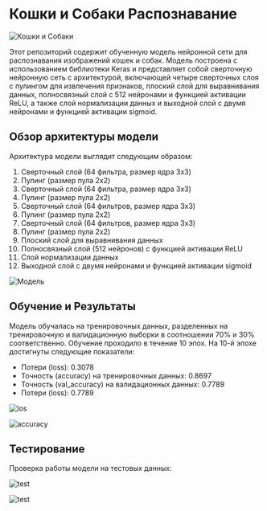 # Кошки и Собаки Распознавание

![Кошки и Собаки](./images/CatsVSDogs.jpg)

Этот репозиторий содержит обученную модель нейронной сети для распознавания изображений кошек и собак. Модель построена с использованием библиотеки Keras и представляет собой сверточную нейронную сеть с архитектурой, включающей четыре сверточных слоя с пулингом для извлечения признаков, плоский слой для выравнивания данных, полносвязный слой с 512 нейронами и функцией активации ReLU, а также слой нормализации данных и выходной слой с двумя нейронами и функцией активации sigmoid.

## Обзор архитектуры модели

Архитектура модели выглядит следующим образом:

1. Сверточный слой (64 фильтра, размер ядра 3x3)
2. Пулинг (размер пула 2x2)
3. Сверточный слой (64 фильтра, размер ядра 3x3)
4. Пулинг (размер пула 2x2)
5. Сверточный слой (64 фильтров, размер ядра 3x3)
6. Пулинг (размер пула 2x2)
7. Сверточный слой (64 фильтров, размер ядра 3x3)
8. Пулинг (размер пула 2x2)
9. Плоский слой для выравнивания данных
10. Полносвязный слой (512 нейронов) с функцией активации ReLU
11. Слой нормализации данных
12. Выходной слой с двумя нейронами и функцией активации sigmoid


![Модель](./images/model.png)


## Обучение и Результаты

Модель обучалась на тренировочных данных, разделенных на тренировочную и валидационную выборки в соотношении 70% и 30% соответственно. Обучение проходило в течение 10 эпох. На 10-й эпохе достигнуты следующие показатели:

- Потери (loss): 0.3078 
- Точность (accuracy) на тренировочных данных: 0.8697
- Точность (val_accuracy) на валидационных данных: 0.7789
- Потери (loss): 0.7789

![los](./images/los.png)

![accuracy](./images/accuracy.png)

## Тестирование

Проверка работы модели на тестовых данных:

![test](./images/test1.png)

![test](./images/test2.png)


